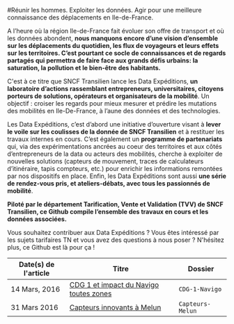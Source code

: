 #Réunir les hommes. Exploiter les données. Agir pour une meilleure connaissance des déplacements en Ile-de-France.


A l’heure où la région Ile-de-France fait évoluer son offre de transport et où les données abondent, **nous manquons encore d’une vision d’ensemble sur les déplacements du quotidien, les flux de voyageurs et leurs effets sur les territoires. C’est pourtant ce socle de connaissances et de regards partagés qui permettra de faire face aux grands défis urbains: la saturation, la pollution et le bien-être des habitants.**


C'est à ce titre que SNCF Transilien lance les Data Expéditions, **un laboratoire d’actions rassemblant entrepreneurs, universitaires, citoyens porteurs de solutions, opérateurs et organisateurs de la mobilité**. Un objectif : croiser les regards pour mieux mesurer et prédire les mutations des mobilités en Ile-De-France, à l’aune des données et des technologies.

Les Data Expéditions, c’est d’abord une initiative d’ouverture visant à **lever le voile sur les coulisses de la donnée de SNCF Transilien** et à restituer les travaux internes en cours. C’est également un **programme de partenariats** qui, via des expérimentations ancrées au coeur des territoires et aux côtés d’entrepreneurs de la data ou acteurs des mobilités, cherche à exploiter de nouvelles solutions (capteurs de mouvement, traces de calculateurs d’itinéraire, tapis compteurs, etc.) pour enrichir les informations remontées par nos dispositifs en place. Enfin, les Data Expéditions sont aussi **une série de rendez-vous pris, et ateliers-débats, avec tous les passionnés de mobilité**. 

**Piloté par le département Tarification, Vente et Validation (TVV) de SNCF Transilien, ce Github compile l’ensemble des travaux en cours et les données associées.** 

Vous souhaitez contribuer aux Data Expéditions ? Vous êtes intéressé par les sujets tarifaires TN et vous avez des questions à nous poser ? N'hésitez plus, ce Github est là pour ça !




Date(s) de l'article | Titre | Dossier
---|---------|-------------
14 Mars, 2016 | [CDG 1 et impact du Navigo toutes zones](https://dataexpeditions.github.io/article1.html) | `CDG-1-Navigo`
31 Mars 2016 | [Capteurs innovants à Melun](https://dataexpeditions.github.io/article2.html) | `Capteurs-Melun`
